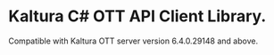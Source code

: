 # Kaltura C# OTT API Client Library.
Compatible with Kaltura OTT server version 6.4.0.29148 and above.
